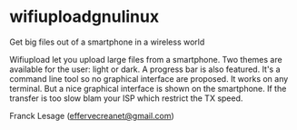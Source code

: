 # wifiuploadgnulinux
Get big files out of a smartphone in a wireless world

Wifiupload let you upload large files from a smartphone. Two
themes are available for the user: light or dark. A
progress bar is also featured. It's a command line tool so
no graphical interface are proposed. It works on any terminal.
But a nice graphical interface is shown on the smartphone.
If the transfer is too slow blam your ISP which restrict
the TX speed.

Franck Lesage (effervecreanet@gmail.com)
